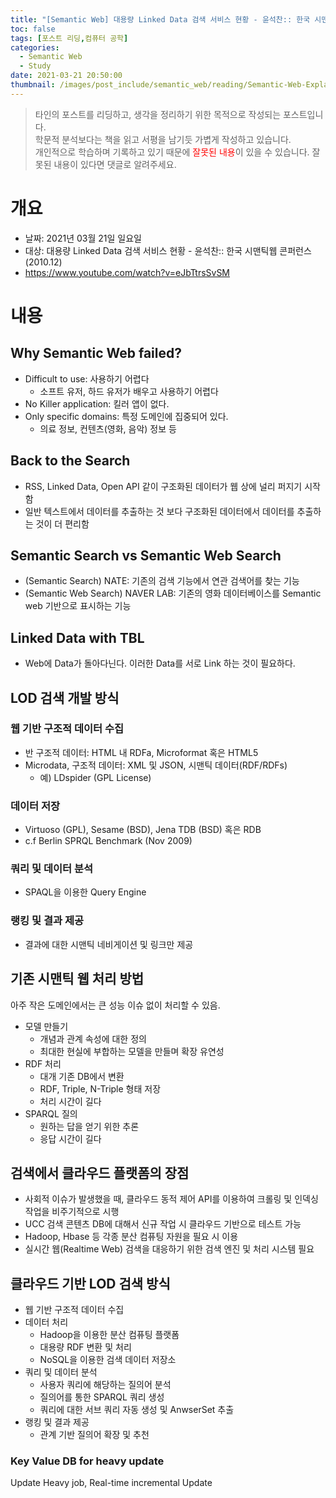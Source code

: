 ```yaml
---
title: "[Semantic Web] 대용량 Linked Data 검색 서비스 현황 - 윤석찬:: 한국 시맨틱웹 콘퍼런스 (2010.12)"
toc: false
tags: [포스트 리딩,컴퓨터 공학]
categories:
  - Semantic Web
  - Study
date: 2021-03-21 20:50:00
thumbnail: /images/post_include/semantic_web/reading/Semantic-Web-Explained.png
---
```

> 타인의 포스트를 리딩하고, 생각을 정리하기 위한 목적으로 작성되는 포스트입니다.  
> 학문적 분석보다는 책을 읽고 서평을 남기듯 가볍게 작성하고 있습니다.  
> 개인적으로 학습하며 기록하고 있기 때문에 <font color='red'>잘못된 내용</font>이 있을 수 있습니다. 잘못된 내용이 있다면 댓글로 알려주세요.

# 개요
* 날짜: 2021년 03월 21일 일요일
* 대상: 대용량 Linked Data 검색 서비스 현황 - 윤석찬:: 한국 시맨틱웹 콘퍼런스 (2010.12)
* https://www.youtube.com/watch?v=eJbTtrsSvSM

# 내용

## Why Semantic Web failed?

* Difficult to use: 사용하기 어렵다
  * 소프트 유저, 하드 유저가 배우고 사용하기 어렵다
* No Killer application: 킬러 앱이 없다.
* Only specific domains: 특정 도메인에 집중되어 있다.
  * 의료 정보, 컨텐츠(영화, 음악) 정보 등

## Back to the Search

* RSS, Linked Data, Open API 같이 구조화된 데이터가 웹 상에 널리 퍼지기 시작함
* 일반 텍스트에서 데이터를 추출하는 것 보다 구조화된 데이터에서 데이터를 추출하는 것이 더 편리함

## Semantic Search vs Semantic Web Search

* (Semantic Search) NATE: 기존의 검색 기능에서 연관 검색어를 찾는 기능
* (Semantic Web Search) NAVER LAB: 기존의 영화 데이터베이스를 Semantic web 기반으로 표시하는 기능

## Linked Data with TBL

* Web에 Data가 돌아다닌다. 이러한 Data를 서로 Link 하는 것이 필요하다.

## LOD 검색 개발 방식

### 웹 기반 구조적 데이터 수집

* 반 구조적 데이터: HTML 내 RDFa, Microformat 혹은 HTML5
* Microdata, 구조적 데이터: XML 및 JSON, 시맨틱 데이터(RDF/RDFs)
  * 예) LDspider (GPL License)

### 데이터 저장

* Virtuoso (GPL), Sesame (BSD), Jena TDB (BSD) 혹은 RDB
* c.f Berlin SPRQL Benchmark (Nov 2009)

### 쿼리 및 데이터 분석

* SPAQL을 이용한 Query Engine

### 랭킹 및 결과 제공

* 결과에 대한 시맨틱 네비게이션 및 링크만 제공

## 기존 시맨틱 웹 처리 방법

아주 작은 도메인에서는 큰 성능 이슈 없이 처리할 수 있음.

* 모델 만들기
  * 개념과 관계 속성에 대한 정의
  * 최대한 현실에 부합하는 모델을 만들며 확장 유연성
* RDF 처리
  * 대개 기존 DB에서 변환
  * RDF, Triple, N-Triple 형태 저장
  * 처리 시간이 길다
* SPARQL 질의
  * 원하는 답을 얻기 위한 추론
  * 응답 시간이 길다

## 검색에서 클라우드 플랫폼의 장점

* 사회적 이슈가 발생했을 때, 클라우드 동적 제어 API를 이용하여 크롤링 및 인덱싱 작업을 비주기적으로 시행
* UCC 검색 콘텐츠 DB에 대해서 신규 작업 시 클라우드 기반으로 테스트 가능
* Hadoop, Hbase 등 각종 분산 컴퓨팅 자원을 필요 시 이용
* 실시간 웹(Realtime Web) 검색을 대응하기 위한 검색 엔진 및 처리 시스템 필요

## 클라우드 기반 LOD 검색 방식

* 웹 기반 구조적 데이터 수집
* 데이터 처리
  * Hadoop을 이용한 분산 컴퓨팅 플랫폼
  * 대용량 RDF 변환 및 처리
  * NoSQL을 이용한 검색 데이터 저장소
* 쿼리 및 데이터 분석
  * 사용자 쿼리에 해당하는 질의어 분석
  * 질의어를 통한 SPARQL 쿼리 생성
  * 쿼리에 대한 서브 쿼리 자동 생성 및 AnwserSet 추출
* 랭킹 및 결과 제공
  * 관계 기반 질의어 확장 및 추천

### Key Value DB for heavy update

Update Heavy job, Real-time incremental Update